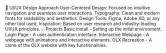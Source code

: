 🎨 UI/UX Design Approach
User-Centered Design: Focused on intuitive navigation and seamless user interactions.
Typography: Clean and modern fonts for readability and aesthetics.
Design Tools: Figma, Adobe XD, or any other tool used.
Inspiration: Based on user research and industry-leading UI/UX principles.
💡 Projects
Basic Install - Setting up the initial environment.
Login Page - A user authentication interface.
Interactive Webpage - A webpage with animations and interactive elements.
OLX Recreation - A clone of the OLX website with key functionalities.


